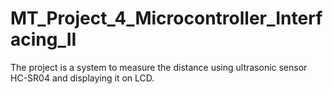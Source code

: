 # MT_Project_4_Microcontroller_Interfacing_II
The project is a system to measure the distance using ultrasonic sensor HC-SR04 and displaying it on LCD.

